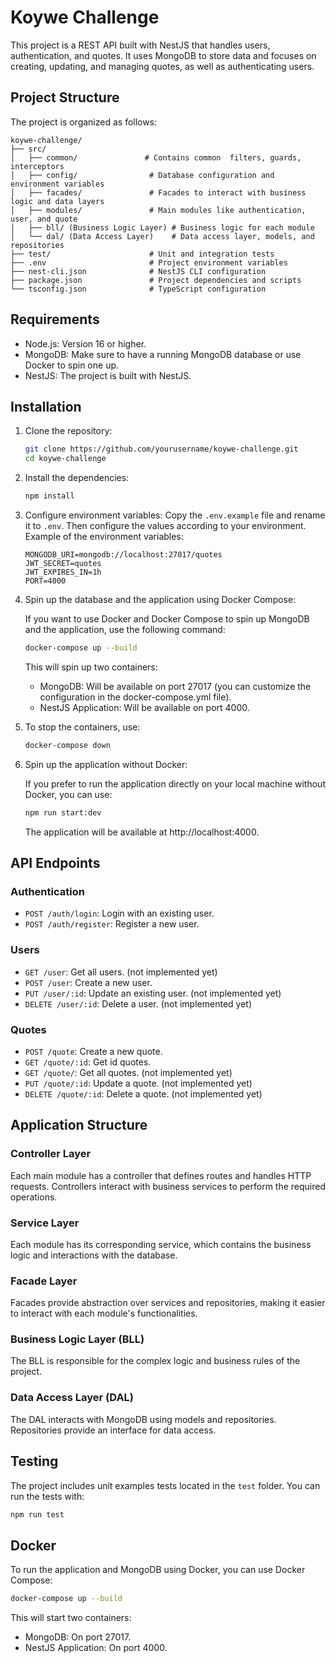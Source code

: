 
# Koywe Challenge

This project is a REST API built with NestJS that handles users, authentication, and quotes. It uses MongoDB to store data and focuses on creating, updating, and managing quotes, as well as authenticating users.

## Project Structure

The project is organized as follows:

```
koywe-challenge/
├── src/
│   ├── common/               # Contains common  filters, guards, interceptors
│   ├── config/                # Database configuration and environment variables
│   ├── facades/               # Facades to interact with business logic and data layers
│   ├── modules/               # Main modules like authentication, user, and quote
│   ├── bll/ (Business Logic Layer) # Business logic for each module
│   └── dal/ (Data Access Layer)    # Data access layer, models, and repositories
├── test/                      # Unit and integration tests
├── .env                       # Project environment variables
├── nest-cli.json              # NestJS CLI configuration
├── package.json               # Project dependencies and scripts
└── tsconfig.json              # TypeScript configuration
```

## Requirements

- Node.js: Version 16 or higher.
- MongoDB: Make sure to have a running MongoDB database or use Docker to spin one up.
- NestJS: The project is built with NestJS.

## Installation

1. Clone the repository:

   ```bash
   git clone https://github.com/yourusername/koywe-challenge.git
   cd koywe-challenge
   ```

2. Install the dependencies:

   ```bash
   npm install
   ```

3. Configure environment variables:
   Copy the `.env.example` file and rename it to `.env`. Then configure the values according to your environment. Example of the environment variables:

   ```env
   MONGODB_URI=mongodb://localhost:27017/quotes
   JWT_SECRET=quotes
   JWT_EXPIRES_IN=1h
   PORT=4000
   ```

4. Spin up the database and the application using Docker Compose:
   
   If you want to use Docker and Docker Compose to spin up MongoDB and the application, use the following command:

   ```bash
   docker-compose up --build
   ```

   This will spin up two containers:

   - MongoDB: Will be available on port 27017 (you can customize the configuration in the docker-compose.yml file).
   - NestJS Application: Will be available on port 4000.

5. To stop the containers, use:

   ```bash
   docker-compose down
   ```

6. Spin up the application without Docker:

   If you prefer to run the application directly on your local machine without Docker, you can use:

   ```bash
   npm run start:dev
   ```

   The application will be available at http://localhost:4000.

## API Endpoints

### Authentication
- `POST /auth/login`: Login with an existing user.
- `POST /auth/register`: Register a new user.

### Users
- `GET /user`: Get all users.  (not implemented yet)
- `POST /user`: Create a new user.
- `PUT /user/:id`: Update an existing user. (not implemented yet)
- `DELETE /user/:id`: Delete a user. (not implemented yet)

### Quotes
- `POST /quote`: Create a new quote.
- `GET /quote/:id`: Get id quotes.
- `GET /quote/`: Get all quotes.  (not implemented yet)
- `PUT /quote/:id`: Update a quote. (not implemented yet)
- `DELETE /quote/:id`: Delete a quote. (not implemented yet)

## Application Structure

### Controller Layer
Each main module has a controller that defines routes and handles HTTP requests. Controllers interact with business services to perform the required operations.

### Service Layer
Each module has its corresponding service, which contains the business logic and interactions with the database.

### Facade Layer
Facades provide abstraction over services and repositories, making it easier to interact with each module's functionalities.

### Business Logic Layer (BLL)
The BLL is responsible for the complex logic and business rules of the project.

### Data Access Layer (DAL)
The DAL interacts with MongoDB using models and repositories. Repositories provide an interface for data access.

## Testing

The project includes unit examples tests located in the `test` folder. You can run the tests with:

```bash
npm run test
```

## Docker

To run the application and MongoDB using Docker, you can use Docker Compose:

```bash
docker-compose up --build
```

This will start two containers:

- MongoDB: On port 27017.
- NestJS Application: On port 4000.

